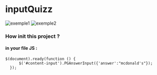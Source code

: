 # inputQuizz

<img src="https://image.noelshack.com/fichiers/2018/34/5/1535096645-pg.png" alt="exemple1">
<img src="https://image.noelshack.com/fichiers/2018/34/5/1535096785-pg2.png" alt="exemple2">


### How init this project ?

#### in your file JS : 

```
$(document).ready(function () {
      $('#content-input').PGAnswerInput({'answer':"mcdonald's"});
  });
```

